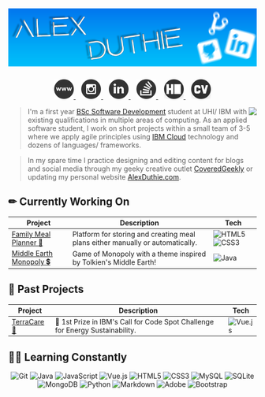 # [![Alex Duthie | GitHub Banner](https://raw.githubusercontent.com/AlexDuthie/AlexDuthie/main/images/github-banner.png)](https://www.linkedin.com/in/alexduthielnkdn/)

<p align="center">
    <a href="https://alexduthie.me">
        <img
             src="https://raw.githubusercontent.com/AlexDuthie/AlexDuthie/main/images/social_media_icons/40x40/website.png">
    </a>&nbsp;&nbsp;
    <a href="https://instagram.com/alexduffdev">
        <img
             src="https://raw.githubusercontent.com/AlexDuthie/AlexDuthie/main/images/social_media_icons/40x40/instagram.png">
    </a>&nbsp;&nbsp;
    <a href="https://www.linkedin.com/in/alexduthielnkdn/">
        <img src="https://raw.githubusercontent.com/AlexDuthie/AlexDuthie/main/images/social_media_icons/40x40/linkedin.png">
    </a>&nbsp;&nbsp;
    <a href="https://stackoverflow.com/users/14725277/alex-duthie">
        <img src="https://raw.githubusercontent.com/AlexDuthie/AlexDuthie/main/images/social_media_icons/40x40/stack-overflow.png">
    </a>&nbsp;&nbsp;
    <a href="https://www.hackerrank.com/alexduthie">
        <img
             src="https://raw.githubusercontent.com/AlexDuthie/AlexDuthie/main/images/social_media_icons/40x40/hackerrank.png">
    </a>&nbsp;&nbsp;
    <a href="https://github.com/AlexDuthie/AlexDuthie/blob/main/cv/Alex-Duthie-Curriculum-Vitae.md">
        <img
             src="https://raw.githubusercontent.com/AlexDuthie/AlexDuthie/main/images/social_media_icons/40x40/cv.png">
    </a>
</p>

<p>
    <img align="right" src="https://github-readme-stats.vercel.app/api/top-langs/?username=alexduthie&layout=compact&theme=light&hide_langs_below=1" />
</p>

> I'm a first year [BSc Software Development](https://www.uhi.ac.uk/en/courses/bsc-hons-applied-software-development/#tabanchor) student at UHI/ IBM with existing qualifications in multiple areas of computing. As an applied software student, I work on short projects within a small team of 3-5 where we apply agile principles using [IBM Cloud](https://www.ibm.com/uk-en/cloud) technology and dozens of languages/ frameworks.

> In my spare time I practice designing and editing content for blogs and social media through my geeky creative outlet [CoveredGeekly](https://coveredgeekly.com) or updating my personal website [AlexDuthie.com](https://alexduthie.com).

<h2 align="left">
    ✏ Currently Working On
</h2>

<table>
    <thead>
        <tr>
            <th>Project</th>
            <th>Description</th>
            <th>Tech</th>
        <tr>
    </thead>
    <tbody>
        <tr>
            <td>
                <a href="https://github.com/AlexDuthie/meal-planner-app">Family Meal Planner 🥕</a>
            </td>
            <td>Platform for storing and creating meal plans either manually or automatically.</td>
            <td>
                <img alt="HTML5"  src="https://img.shields.io/badge/HTML-239120?style=for-the-badge&logo=html5&logoColor=white"/>
                <img alt="CSS3"  src="https://img.shields.io/badge/CSS-239120?&style=for-the-badge&logo=css3&logoColor=white"/>
            </td>
        </tr>
        <tr>
            <td>
                <a href="">
                    Middle Earth Monopoly 💲
                </a>
            </td>
            <td>
                Game of Monopoly with a theme inspired by Tolkien's Middle Earth!
            </td>
            <td>
                <img alt="Java" src="https://img.shields.io/badge/Java-%23ED8B00.svg?&style=for-the-badge&logo=java&logoColor=white"/>
            </td>
        </tr>
    </tbody>
</table>

<h2 align="left">
    👏 Past Projects
</h2>

<table>
    <thead>
        <tr>
            <th>Project</th>
            <th>Description</th>
            <th>Tech</th>
        <tr>
    </thead>
    <tbody>
        <tr>
            <td>
                <a href="https://github.com/AlexDuthie/TerraCare">
                    TerraCare 🌳
                </a>
            </td>
            <td>
                🥇 1st Prize in IBM's Call for Code Spot Challenge for Energy Sustainability.
            </td>
            <td>
                <img alt="Vue.js"  src="https://img.shields.io/badge/Vue.js%20-%2335495e.svg?&style=for-the-badge&logo=vue.js&logoColor=%234FC08D"/>
            </td>
        </tr>
    </tbody>
</table>


<h2 align="left">
    👩‍💻 Learning Constantly
</h2>

<p align="center">
    <img alt="Git" src="https://img.shields.io/badge/Git-F05032?style=for-the-badge&logo=git&logoColor=white"/>
    <img alt="Java" src="https://img.shields.io/badge/Java-%23ED8B00.svg?&style=for-the-badge&logo=java&logoColor=white"/>
    <img alt="JavaScript"  src="https://img.shields.io/badge/JavaScript-F7DF1E?style=for-the-badge&logo=javascript&logoColor=black"/>
    <img alt="Vue.js"  src="https://img.shields.io/badge/Vue.js%20-%2335495e.svg?&style=for-the-badge&logo=vue.js&logoColor=%234FC08D"/>
    <img alt="HTML5"  src="https://img.shields.io/badge/HTML-239120?style=for-the-badge&logo=html5&logoColor=white"/>
    <img alt="CSS3"  src="https://img.shields.io/badge/CSS-239120?&style=for-the-badge&logo=css3&logoColor=white"/>
    <img alt="MySQL" src="https://img.shields.io/badge/MySQL-00000F?style=for-the-badge&logo=mysql&logoColor=white"/>
    <img alt="SQLite" src="https://img.shields.io/badge/SQLite-07405E?style=for-the-badge&logo=sqlite&logoColor=white"/>
    <img alt="MongoDB" src="https://img.shields.io/badge/MongoDB-4EA94B?style=for-the-badge&logo=mongodb&logoColor=white"/>
    <img alt="Python" src="https://img.shields.io/badge/Python%20-%2314354C.svg?&style=for-the-badge&logo=python&logoColor=white"/>
    <img alt="Markdown"  src="https://img.shields.io/badge/Markdown-%23000000.svg?&style=for-the-badge&logo=markdown&logoColor=white"/>
    <img alt="Adobe" src="https://img.shields.io/badge/Adobe%20-%23FF0000.svg?&style=for-the-badge&logo=adobe&logoColor=white"/>
    <img alt="Bootstrap" src="https://img.shields.io/badge/Bootstrap-563D7C?style=for-the-badge&logo=bootstrap&logoColor=white"/>
</p>